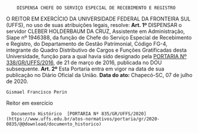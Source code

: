         DISPENSA CHEFE DO SERVIÇO ESPECIAL DE RECEBIMENTO E REGISTRO  

 O REITOR EM EXERCÍCIO DA UNIVERSIDADE FEDERAL DA FRONTEIRA SUL (UFFS), no uso de suas atribuições legais, resolve:   **Art. 1º**  DISPENSAR o servidor CLEBER HOLDERBAUM DA CRUZ, Assistente em Administração, Siape nº 1946388, da função de Chefe do Serviço Especial de Recebimento e Registro, do Departamento de Gestão Patrimonial, Código FG-4, integrante do Quadro Distributivo de Cargos e Funções Gratificadas desta Universidade, função para a qual havia sido designado pela [PORTARIA Nº 338/GR/UFFS/2016](https://www.uffs.edu.br/atos-normativos/portaria/gr/2016-0338), de 21 de março de 2016, publicada no DOU subsequente.   **Art. 2º**  Esta Portaria entra em vigor na data de sua publicação no Diário Oficial da União.        **Data do ato:** Chapecó-SC, 07 de julho de 2020.   
 

    Gismael Francisco Perin   
 Reitor em exercício 

      Documento Histórico  [PORTARIA Nº 835/GR/UFFS/2020](https://www.uffs.edu.br/atos-normativos/portaria/gr/2020-0835/@@download/documento_historico)     
      